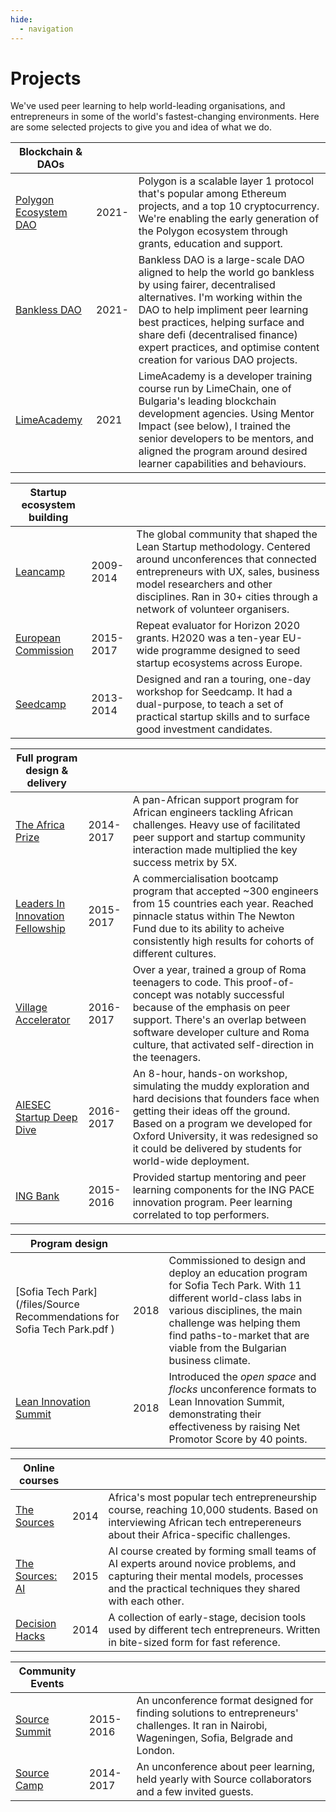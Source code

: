 ```yaml
---
hide:
  - navigation
---
```


# Projects

We've used peer learning to help world-leading organisations, and entrepreneurs in some of the world's fastest-changing environments. Here are some selected projects to give you and idea of what we do.


| Blockchain & DAOs | | |
| -- | -- | -- |
| [Polygon Ecosystem DAO](https://forum.polygon.technology/)  | 2021- | Polygon is a scalable layer 1 protocol that's popular among Ethereum projects, and a top 10 cryptocurrency. We're enabling the early generation of the Polygon ecosystem through grants, education and support. |
| [Bankless DAO](https://www.bankless.community/)  | 2021- |Bankless DAO is a large-scale DAO aligned to help the world go bankless by using fairer, decentralised alternatives. I'm working within the DAO to help impliment peer learning best practices, helping surface and share defi (decentralised finance) expert practices, and optimise content creation for various DAO projects. |
| [LimeAcademy](https://limeacademy.tech/) | 2021 |  LimeAcademy is a developer training course run by LimeChain, one of Bulgaria's leading blockchain development agencies. Using Mentor Impact (see below), I trained the senior developers to be mentors, and aligned the program around desired learner capabilities and behaviours. |


| Startup ecosystem building | | |
| -- | -- | -- |
| [Leancamp](http://leancamp.net) | 2009-2014 | The global community that shaped the Lean Startup methodology. Centered around unconferences that connected entrepreneurs with UX, sales, business model researchers and other disciplines. Ran in 30+ cities through a network of volunteer organisers. |
| [European Commission](https://ec.europa.eu/programmes/horizon2020/en/home) | 2015-2017 | Repeat evaluator for Horizon 2020 grants. H2020 was a ten-year EU-wide programme designed to seed startup ecosystems across Europe. |
| [Seedcamp](https://seedcamp.com/) | 2013-2014 | Designed and ran a touring, one-day workshop for Seedcamp. It had a dual-purpose, to teach a set of practical startup skills and to surface good investment candidates. |


| Full program design & delivery | | | 
| -- | -- | -- |
| [The Africa Prize](https://www.raeng.org.uk/grants-prizes/grants/international-research-and-collaborations/africa-prize ) | 2014-2017 | A pan-African support program for African engineers tackling African challenges. Heavy use of facilitated peer support and startup community interaction made multiplied the key success metrix by 5X. |
| [Leaders In Innovation Fellowship](https://www.raeng.org.uk/grants-prizes/grants/international-research-and-collaborations/newton-fund-programmes/leaders-innovation-fellowships ) | 2015-2017 | A commercialisation bootcamp program that accepted ~300 engineers from 15 countries each year. Reached pinnacle status within The Newton Fund due to its ability to acheive consistently high results for cohorts of different cultures. |
| [Village Accelerator](https://web.archive.org/web/20180729122831/http://villageaccelerator.com/ ) | 2016-2017  | Over a year, trained a group of Roma teenagers to code. This proof-of-concept was notably successful because of the emphasis on peer support. There's an overlap between software developer culture and Roma culture, that activated self-direction in the teenagers. |
| [AIESEC Startup Deep Dive](http://aiesec.net ) | 2016-2017 | An 8-hour, hands-on workshop, simulating the muddy exploration and hard decisions that founders face when getting their ideas off the ground. Based on a program we developed for Oxford University, it was redesigned so it could be delivered by students for world-wide deployment. |
| [ING Bank](https://www.ing.com/About-us/ING-Labs.htm ) | 2015-2016 | Provided startup mentoring and peer learning components for the ING PACE innovation program. Peer learning correlated to top performers. |

| Program design | | | 
| -- | -- | -- |
| [Sofia Tech Park](/files/Source Recommendations for Sofia Tech Park.pdf ) | 2018 | Commissioned to design and deploy an education program for Sofia Tech Park. With 11 different world-class labs in various disciplines, the main challenge was helping them find paths-to-market that are viable from the Bulgarian business climate. |
| [Lean Innovation Summit](https://leaninnovationsummit.com/ ) | 2018 | Introduced the _open space_ and _flocks_ unconference formats to Lean Innovation Summit, demonstrating their effectiveness by raising Net Promotor Score by 40 points. |


| Online courses | | |
| -- | -- | -- |
| [The Sources](https://thesources.co) | 2014 | Africa's most popular tech entrepreneurship course, reaching 10,000 students. Based on interviewing African tech entrepereneurs about their Africa-specific challenges. |
| [The Sources: AI](https://medium.com/source-institute/tagged/ai ) | 2015 | AI course created by forming small teams of AI experts around novice problems, and capturing their mental models, processes and the practical techniques they shared with each other. |
| [Decision Hacks](https://decisionhacks.co) | 2014 | A collection of early-stage, decision tools used by different tech entrepreneurs. Written in bite-sized form for fast reference. |

| Community Events | | |
| -- | -- | -- |
| [Source Summit](https://web.archive.org/web/20170907020606/http://www.sourcesummit.com/ ) | 2015-2016 | An unconference format designed for finding solutions to entrepreneurs' challenges. It ran in Nairobi, Wageningen, Sofia, Belgrade and London. |
| [Source Camp](https://community.source.institute/t/what-is-source-camp/271 ) | 2014-2017 | An unconference about peer learning, held yearly with Source collaborators and a few invited guests. |



